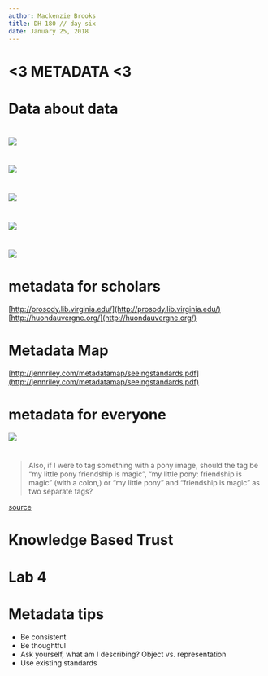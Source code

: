 ```yaml
---
author: Mackenzie Brooks
title: DH 180 // day six
date: January 25, 2018
---
```


# <3 METADATA <3

# Data about data 

# 
<img src="https://s3.amazonaws.com/media-p.slid.es/uploads/mackenziekbrooks/images/1140400/whymetadata.jpg" />

#
<img src="https://s3.amazonaws.com/media-p.slid.es/uploads/mackenziekbrooks/images/1140727/jeffersoncat.jpg" /> 

# 
<img src="https://s3.amazonaws.com/media-p.slid.es/uploads/mackenziekbrooks/images/1140438/catcards.jpg" />

# 
<img src="https://s3.amazonaws.com/media-p.slid.es/uploads/mackenziekbrooks/images/1140165/opac.jpg" /> 

#
<img src="https://s3.amazonaws.com/media-p.slid.es/uploads/mackenziekbrooks/images/1140662/Google1998.png" />


# metadata for scholars
[http://prosody.lib.virginia.edu/](http://prosody.lib.virginia.edu/)
[http://huondauvergne.org/](http://huondauvergne.org/)

# Metadata Map

[http://jennriley.com/metadatamap/seeingstandards.pdf](http://jennriley.com/metadatamap/seeingstandards.pdf)

# metadata for everyone
<img class="reveal" src="https://s3.amazonaws.com/media-p.slid.es/uploads/48173/images/1746459/Screen_Shot_2015-09-21_at_4.23.35_PM.png" style="max-width:40%;" /> 

# 
> Also, if I were to tag something with a pony image, should the tag be “my little pony friendship is magic”, “my little pony: friendship is magic” (with a colon,) or “my little pony” and “friendship is magic” as two separate tags?

[source](http://knowyourmeme.com/forums/meme-research/topics/16262-know-your-meme-database-tag-index)

# Knowledge Based Trust 

# Lab 4 

# Metadata tips
* Be consistent
* Be thoughtful
* Ask yourself, what am I describing? Object vs. representation
* Use existing standards


